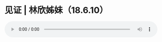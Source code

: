 # 见证 | 林欣姊妹（18.6.10）

<audio style="width: 100%;" preload="false" controls controlslist="nodownload"><source src="http://file.simai.life/audio/mp3/old/25302.mp3" type="audio/mpeg">Your browser does not support the audio element.</audio>


